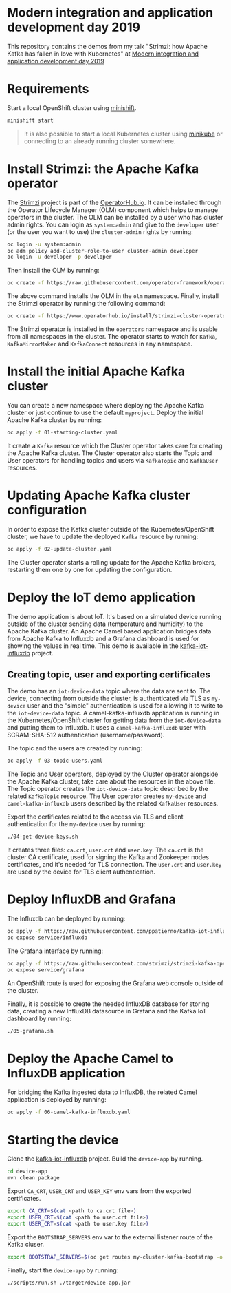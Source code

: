 # Modern integration and application development day 2019

This repository contains the demos from my talk "Strimzi: how Apache Kafka has fallen in love with Kubernetes" at [Modern integration and application development day 2019](https://www.redhat.com/it/events/modern-integration-and-application-development-day-milano-2019)

# Requirements

Start a local OpenShift cluster using [minishift](https://docs.okd.io/latest/minishift/getting-started/installing.html).

```bash
minishift start
```

> It is also possible to start a local Kubernetes cluster using [minikube](https://kubernetes.io/docs/setup/minikube/) or connecting to an already running cluster somewhere.

# Install Strimzi: the Apache Kafka operator

The [Strimzi](https://strimzi.io/) project is part of the [OperatorHub.io](https://www.operatorhub.io).
It can be installed through the Operator Lifecycle Manager (OLM) component which helps to manage operators in the cluster.
The OLM can be installed by a user who has cluster admin rights.
You can login as `system:admin` and give to the `developer` user (or the user you want to use) the `cluster-admin` rights by running:

```bash
oc login -u system:admin
oc adm policy add-cluster-role-to-user cluster-admin developer
oc login -u developer -p developer
```

Then install the OLM by running:

```bash
oc create -f https://raw.githubusercontent.com/operator-framework/operator-lifecycle-manager/master/deploy/upstream/quickstart/olm.yaml
```

The above command installs the OLM in the `olm` namespace.
Finally, install the Strimzi operator by running the following command:

```bash
oc create -f https://www.operatorhub.io/install/strimzi-cluster-operator.v0.11.1.yaml
```

The Strimzi operator is installed in the `operators` namespace and is usable from all namespaces in the cluster.
The operator starts to watch for `Kafka`, `KafkaMirrorMaker` and `KafkaConnect` resources in any namespace.

# Install the initial Apache Kafka cluster

You can create a new namespace where deploying the Apache Kafka cluster or just continue to use the default `myproject`.
Deploy the initial Apache Kafka cluster by running:

```bash
oc apply -f 01-starting-cluster.yaml
```

It create a `Kafka` resource which the Cluster operator takes care for creating the Apache Kafka cluster.
The Cluster operator also starts the Topic and User operators for handling topics and users via `KafkaTopic` and `KafkaUser` resources.

# Updating Apache Kafka cluster configuration

In order to expose the Kafka cluster outside of the Kubernetes/OpenShift cluster, we have to update the deployed `Kafka` resource by running:

```bash
oc apply -f 02-update-cluster.yaml
```

The Cluster operator starts a rolling update for the Apache Kafka brokers, restarting them one by one for updating the configuration.

# Deploy the IoT demo application

The demo application is about IoT.
It's based on a simulated device running outside of the cluster sending data (temperature and humidity) to the Apache Kafka cluster.
An Apache Camel based application bridges data from Apache Kafka to Influxdb and a Grafana dashboard is used for showing the values in real time.
This demo is available in the [kafka-iot-influxdb](https://github.com/ppatierno/kafka-iot-influxdb) project.

## Creating topic, user and exporting certificates

The demo has an `iot-device-data` topic where the data are sent to.
The device, connecting from outside the cluster, is authenticated via TLS as `my-device` user and the "simple" authentication is used for allowing it to write to the `iot-device-data` topic.
A camel-kafka-influxdb application is running in the Kubernetes/OpenShift cluster for getting data from the `iot-device-data` and putting them to Influxdb. It uses a `camel-kafka-influxdb` user with SCRAM-SHA-512 authentication (username/password).

The topic and the users are created by running:

```bash
oc apply -f 03-topic-users.yaml
```

The Topic and User operators, deployed by the Cluster operator alongside the Apache Kafka cluster, take care about the resources in the above file.
The Topic operator creates the `iot-device-data` topic described by the related `KafkaTopic` resource.
The User operator creates `my-device` and `camel-kafka-influxdb` users described by the related `KafkaUser` resources.

Export the certificates related to the access via TLS and client authentication for the `my-device` user by running:

```bash
./04-get-device-keys.sh
```

It creates three files: `ca.crt`, `user.crt` and `user.key`.
The `ca.crt` is the cluster CA certificate, used for signing the Kafka and Zookeeper nodes certificates, and it's needed for TLS connection.
The `user.crt` and `user.key` are used by the device for TLS client authentication.

# Deploy InfluxDB and Grafana

The Influxdb can be deployed by running:

```bash
oc apply -f https://raw.githubusercontent.com/ppatierno/kafka-iot-influxdb/master/deployment/influxdb.yaml
oc expose service/influxdb
```

The Grafana interface by running:

```bash
oc apply -f https://raw.githubusercontent.com/strimzi/strimzi-kafka-operator/0.11.1/metrics/examples/grafana/grafana.yaml
oc expose service/grafana
```

An OpenShift route is used for exposing the Grafana web console outside of the cluster.

Finally, it is possible to create the needed InfluxDB database for storing data, creating a new InfluxDB datasource in Grafana and the Kafka IoT dashboard by running:

```bash
./05-grafana.sh
```

# Deploy the Apache Camel to InfluxDB application

For bridging the Kafka ingested data to InfluxDB, the related Camel application is deployed by running:

```bash
oc apply -f 06-camel-kafka-influxdb.yaml
```

# Starting the device

Clone the [kafka-iot-influxdb](https://github.com/ppatierno/kafka-iot-influxdb) project.
Build the `device-app` by running.

```bash
cd device-app
mvn clean package
```

Export `CA_CRT`, `USER_CRT` and `USER_KEY` env vars from the exported certificates.

```bash
export CA_CRT=$(cat <path to ca.crt file>)
export USER_CRT=$(cat <path to user.crt file>)
export USER_CRT=$(cat <path to user.key file>)
```

Export the `BOOTSTRAP_SERVERS` env var to the external listener route of the Kafka cluser.

```bash
export BOOTSTRAP_SERVERS=$(oc get routes my-cluster-kafka-bootstrap -o jsonpath='{.status.ingress[0].host}':443)
```

Finally, start the `device-app` by running:

```bash
./scripts/run.sh ./target/device-app.jar
```